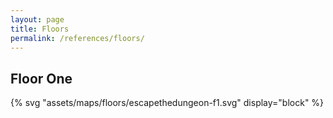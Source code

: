 ```yaml
---
layout: page
title: Floors
permalink: /references/floors/
---
```


## Floor One

{% svg "assets/maps/floors/escapethedungeon-f1.svg" display="block" %}
